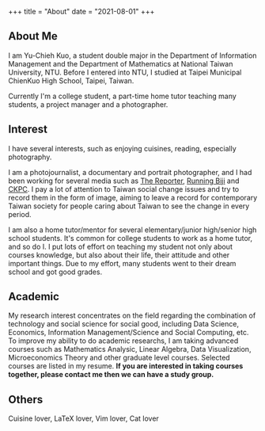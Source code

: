 +++
title = "About"
date = "2021-08-01"
+++


## About Me

I am Yu-Chieh Kuo, a student double major in the Department of Information Management and the 
Department of Mathematics at National Taiwan University, NTU.
Before I entered into NTU, I studied at Taipei Municipal ChienKuo High School, Taipei, Taiwan.

Currently I'm a college student, a part-time home tutor teaching many students, a project manager and a photographer.

## Interest

I have several interests, such as enjoying cuisines, reading, especially photography. 

I am a photojournalist, a documentary and portrait photographer, and I had been working for several
media such as [The Reporter](https://www.twreporter.org), [Running Biji](https://running.biji.co)  and [CKPC](https://www.facebook.com/CKPC.tw).
I pay a lot of attention to Taiwan social change issues and try to record them in the form of image, aiming to leave a record for contemporary Taiwan society for people caring about Taiwan
to see the change in every period.

I am also a home tutor/mentor for several elementary/junior high/senior high school students.
It's common for college students to work as a home tutor, and so do I. I put lots of effort
on teaching my student not only about courses knowledge, but also about their life, their attitude and other important things. Due to my effort, many students went to their dream school and
got good grades.

## Academic

My research interest concentrates on the field regarding the combination of technology and social science for social good, 
including Data Science, Economics, Information Management/Science and Social Computing, etc.
To improve my ability to do academic researchs, I am taking advanced courses such as Mathematics Analysic, Linear Algebra, 
Data Visualization, Microeconomics Theory and other graduate level courses. Selected courses are listed in my resume. **If you are interested in taking courses together, please contact me then we can
have a study group.**

## Others

Cuisine lover, LaTeX lover, Vim lover, Cat lover 
